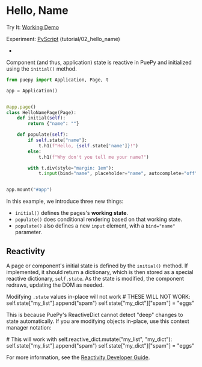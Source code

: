 # Hello, Name

<tldr>
    <p>Try It: <a href="https://kkinder.pyscriptapps.com/puepy-tutorial/latest/tutorial/02_hello_name/index.html">Working Demo</a></p>
    <p>Experiment: <a href="https://pyscript.com/@kkinder/puepy-tutorial/latest">PyScript</a> (tutorial/02_hello_name)</p>
</tldr>

- 

Component (and thus, application) state is reactive in PuePy and initialized using the `initial()` method.

```Python
from puepy import Application, Page, t

app = Application()


@app.page()
class HelloNamePage(Page):
    def initial(self):
        return {"name": ""}

    def populate(self):
        if self.state["name"]:
            t.h1(f"Hello, {self.state['name']}!")
        else:
            t.h1(f"Why don't you tell me your name?")

        with t.div(style="margin: 1em"):
            t.input(bind="name", placeholder="name", autocomplete="off")


app.mount("#app")
```

In this example, we introduce three new things:

- `initial()` defines the pages's **working state**.
- `populate()` does conditional rendering based on that working state.
- `populate()` also defines a new `input` element, with a `bind="name"` parameter.

## Reactivity

A page or component's initial state is defined by the `initial()` method. If implemented, it should return a dictionary,
which is then stored as a special reactive dictionary, `self.state`. As the state is modified, the component redraws,
updating the DOM as needed.

<warning>
Modifying <code>.state</code> values in-place <emphasis>will not work</emphasis>

<code-block lang="python">
# THESE WILL NOT WORK:
self.state["my_list"].append("spam")
self.state["my_dict"]["spam"] = "eggs"
</code-block>

This is because PuePy's ReactiveDict cannot detect "deep" changes to state automatically. If you are  modifying objects
in-place, use this context manager notation:

<code-block lang="python">
# This will work
with self.reactive_dict.mutate("my_list", "my_dict"):
    self.state["my_list"].append("spam")
    self.state["my_dict"]["spam"] = "eggs"
</code-block>

For more information, see the [Reactivity Developer Guide](Reactivity.md).
</warning>
